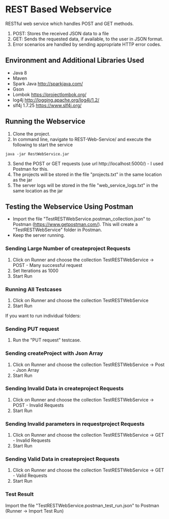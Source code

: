 # REST Based Webservice
RESTful web service which handles POST and GET methods.
1. POST: Stores the received JSON data to a file 
2. GET: Sends the requested data, if available, to the user in JSON format.
3. Error scenarios are handled by sending appropriate HTTP error codes. 

## Environment and Additional Libraries Used
* Java 8
* Maven
* Spark Java http://sparkjava.com/
* Gson
* Lombok https://projectlombok.org/
* log4j http://logging.apache.org/log4j/1.2/
* slf4j 1.7.25 https://www.slf4j.org/

## Running the Webservice
1. Clone the project.
2. In command line, navigate to REST-Web-Service/ and execute the following to start the service
```
java -jar RestWebService.jar
```
3. Send the POST or GET requests (use url http://localhost:5000/) - I used Postman for this.
4. The projects will be stored in the file "projects.txt" in the same location as the jar
5. The server logs will be stored in the file "web_service_logs.txt" in the same location as the jar

## Testing the Webservice Using Postman
* Import the file "TestRESTWebService.postman_collection.json" to Postman (https://www.getpostman.com/). This will create a "TestRESTWebService" folder in Postman.
* Keep the server running.
### Sending Large Number of createproject Requests
1. Click on Runner and choose the collection TestRESTWebService -> POST - Many successful request
2. Set Iterations as 1000
3. Start Run
### Running All Testcases
1. Click on Runner and choose the collection TestRESTWebService
2. Start Run

If you want to run individual folders:
### Sending PUT request
1. Run the "PUT request" testcase.
### Sending createProject with Json Array
1. Click on Runner and choose the collection TestRESTWebService -> Post - Json Array
2. Start Run
### Sending Invalid Data in createproject Requests
1. Click on Runner and choose the collection TestRESTWebService -> POST - Invalid Requests
2. Start Run
### Sending Invalid parameters in requestproject Requests
1. Click on Runner and choose the collection TestRESTWebService -> GET - Invalid Requests
2. Start Run
### Sending Valid Data in createproject Requests
1. Click on Runner and choose the collection TestRESTWebService -> GET - Valid Requests
2. Start Run

### Test Result
Import the file "TestRESTWebService.postman_test_run.json" to Postman (Runner -> Import Test Run)
